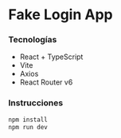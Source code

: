 # Fake Login App

### Tecnologías
- React + TypeScript
- Vite
- Axios
- React Router v6

### Instrucciones

```bash
npm install
npm run dev
